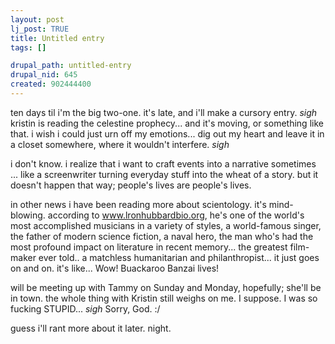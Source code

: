 ```yaml
--- 
layout: post
lj_post: TRUE
title: Untitled entry
tags: []

drupal_path: untitled-entry
drupal_nid: 645
created: 902444400
---
```

ten days til i'm the big two-one. it's late, and i'll make a cursory entry. *sigh* kristin is reading the celestine prophecy... and it's moving, or something like that. i wish i could just urn off my emotions... dig out my heart and leave it in a closet somewhere, where it wouldn't interfere. *sigh*

i don't know. i realize that i want to craft events into a narrative sometimes ... like a screenwriter turning everyday stuff into the wheat of a story. but it doesn't happen that way; people's lives are people's lives.

in other news i have been reading more about scientology. it's mind-blowing. according to www.lronhubbardbio.org, he's one of the world's most accomplished musicians in a variety of styles, a world-famous singer, the father of modern science fiction, a naval hero, the man who's had the most profound impact on literature in recent memory... the greatest film-maker ever told.. a matchless humanitarian and philanthropist... it just goes on and on. it's like... Wow! Buackaroo Banzai lives!

will be meeting up with Tammy on Sunday and Monday, hopefully; she'll be in town. the whole thing with Kristin still weighs on me. I suppose. I was so fucking STUPID... *sigh* Sorry, God. :/

guess i'll rant more about it later. night.
